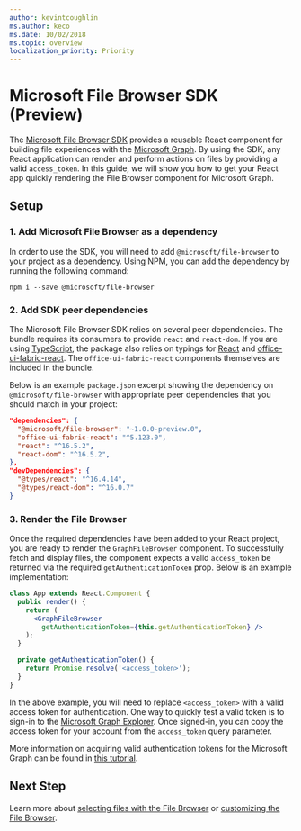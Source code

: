 ```yaml
---
author: kevintcoughlin
ms.author: keco
ms.date: 10/02/2018
ms.topic: overview
localization_priority: Priority
---
```

# Microsoft File Browser SDK (Preview)

The [Microsoft File Browser SDK](https://www.npmjs.com/package/@microsoft/file-browser) provides a reusable React component for building file experiences with the [Microsoft Graph](https://developer.microsoft.com/en-us/graph).
By using the SDK, any React application can render and perform actions on files by providing a valid `access_token`.
In this guide, we will show you how to get your React app quickly rendering the File Browser component for Microsoft Graph.

## Setup

### 1. Add Microsoft File Browser as a dependency

In order to use the SDK, you will need to add `@microsoft/file-browser` to your project as a dependency.
Using NPM, you can add the dependency by running the following command:

```shell
npm i --save @microsoft/file-browser
```

### 2. Add SDK peer dependencies

The Microsoft File Browser SDK relies on several peer dependencies. The bundle requires its consumers to provide `react` and `react-dom`.
If you are using [TypeScript](https://www.typescriptlang.org/), the package also relies on typings for [React](https://github.com/facebook/react/) and [office-ui-fabric-react](https://github.com/OfficeDev/office-ui-fabric-react).
The `office-ui-fabric-react` components themselves are included in the bundle.

Below is an example `package.json` excerpt showing the dependency on `@microsoft/file-browser` with appropriate peer dependencies that you should match in your project:

```json
"dependencies": {
  "@microsoft/file-browser": "~1.0.0-preview.0",
  "office-ui-fabric-react": "^5.123.0",
  "react": "^16.5.2",
  "react-dom": "^16.5.2",
},
"devDependencies": {
  "@types/react": "^16.4.14",
  "@types/react-dom": "^16.0.7"
}
```

### 3. Render the File Browser

Once the required dependencies have been added to your React project, you are ready to render the `GraphFileBrowser` component.
To successfully fetch and display files, the component expects a valid `access_token` be returned via the required `getAuthenticationToken` prop.
Below is an example implementation:

```jsx
class App extends React.Component {
  public render() {
    return (
      <GraphFileBrowser
        getAuthenticationToken={this.getAuthenticationToken} />
    );
  }

  private getAuthenticationToken() {
    return Promise.resolve('<access_token>');
  }
}
```

In the above example, you will need to replace `<access_token>` with a valid access token for authentication.
One way to quickly test a valid token is to sign-in to the [Microsoft Graph Explorer](https://developer.microsoft.com/en-us/graph/graph-explorer).
Once signed-in, you can copy the access token for your account from the `access_token` query parameter.

More information on acquiring valid authentication tokens for the Microsoft Graph can be found in [this tutorial](https://developer.microsoft.com/en-us/graph/docs/concepts/auth_overview).

## Next Step

Learn more about [selecting files with the File Browser](select-files.md) or [customizing the File Browser](customization.md).

<!-- {
  "type": "#page.annotation",
  "description": "Use the Microsoft File Browser SDK to connect your web app to the Microsoft Graph.",
  "keywords": "js,javascript,onedrive,graph,file,browser,picker,saver,open,save,cloud",
  "section": "sdks",
  "headerAdditions": [
  ],
  "footerAdditions": [
  ]
} -->
